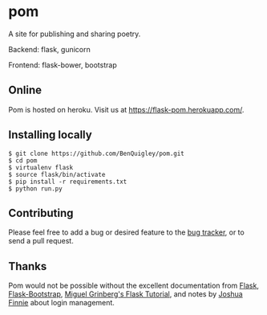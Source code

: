 # pom

A site for publishing and sharing poetry.

Backend: flask, gunicorn

Frontend: flask-bower, bootstrap

## Online

Pom is hosted on heroku. Visit us at https://flask-pom.herokuapp.com/.

## Installing locally

    $ git clone https://github.com/BenQuigley/pom.git
    $ cd pom
    $ virtualenv flask
    $ source flask/bin/activate
    $ pip install -r requirements.txt
    $ python run.py

## Contributing

Please feel free to add a bug or desired feature to the [bug tracker](https://github.com/BenQuigley/pom/issues),
or to send a pull request.

## Thanks

Pom would not be possible without the excellent documentation from
[Flask](http://flask.pocoo.org/),
[Flask-Bootstrap](https://pythonhosted.org/Flask-Bootstrap/),
[Miguel Grinberg's Flask Tutorial](https://blog.miguelgrinberg.com/post/the-flask-mega-tutorial-part-i-hello-world),
and notes by [Joshua Finnie](https://gist.github.com/joshfinnie) about login management.
